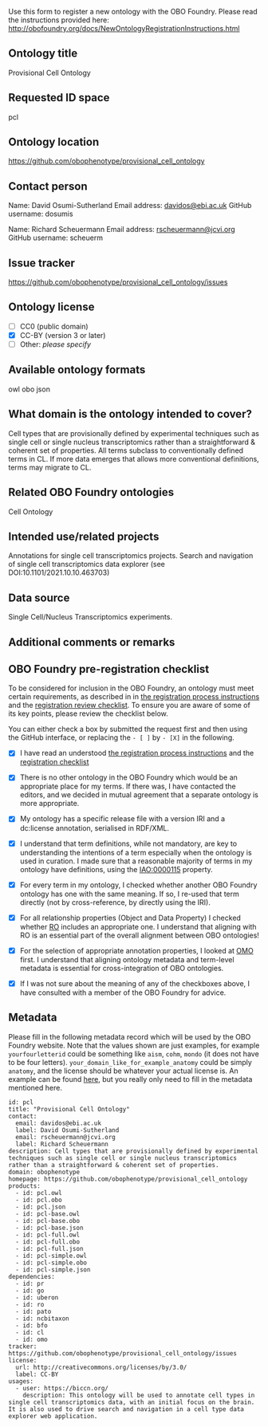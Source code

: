 Use this form to register a new ontology with the OBO Foundry. Please read the instructions provided here:
http://obofoundry.org/docs/NewOntologyRegistrationInstructions.html

## Ontology title
Provisional Cell Ontology

## Requested ID space
pcl

## Ontology location
https://github.com/obophenotype/provisional_cell_ontology

## Contact person
Name: David Osumi-Sutherland
Email address: davidos@ebi.ac.uk
GitHub username: dosumis

Name: Richard Scheuermann
Email address: rscheuermann@jcvi.org
GitHub username: scheuerm

## Issue tracker
https://github.com/obophenotype/provisional_cell_ontology/issues

## Ontology license

- [ ] CC0 (public domain)
- [x] CC-BY (version 3 or later)
- [ ] Other: *please specify*

## Available ontology formats
owl
obo
json

## What domain is the ontology intended to cover?
Cell types that are provisionally defined by experimental techniques such as single cell or single nucleus transcriptomics rather than a straightforward & coherent set of properties.  All terms subclass to conventionally defined terms in CL. If more data emerges that allows more conventional definitions, terms may migrate to CL.

## Related OBO Foundry ontologies
Cell Ontology

## Intended use/related projects
Annotations for single cell transcriptomics projects. 
Search and navigation of single cell transcriptomics data explorer (see DOI:10.1101/2021.10.10.463703)

## Data source
Single Cell/Nucleus Transcriptomics experiments.

## Additional comments or remarks

## OBO Foundry pre-registration checklist

To be considered for inclusion in the OBO Foundry, an ontology must meet certain requirements, as described in in [the registration process instructions](http://obofoundry.org/docs/Policy_for_OBO_namespace_and_associated_PURL_requests.html) and the [registration review checklist](https://github.com/OBOFoundry/OBOFoundry.github.io/blob/master/docs/RegistrationChecklist.md). To ensure you are aware of some of its key points, please review the checklist below.

You can either check a box by submitted the request first and then using the GitHub interface, or replacing the `- [ ]` by `- [X]` in the following.

- [X] I have read an understood [the registration process instructions](http://obofoundry.org/docs/Policy_for_OBO_namespace_and_associated_PURL_requests.html) and the [registration checklist](https://github.com/OBOFoundry/OBOFoundry.github.io/blob/master/docs/RegistrationChecklist.md) 
- [X] There is no other ontology in the OBO Foundry which would be an appropriate place for my terms. If there was, I have contacted the editors, and we decided in mutual agreement that a separate ontology is more appropriate.
- [X] My ontology has a specific release file with a version IRI and a dc:license annotation, serialised in RDF/XML.
- [X] I understand that term definitions, while not mandatory, are key to understanding the intentions of a term especially when the ontology is used in curation. I made sure that a reasonable majority of terms in my ontology have definitions, using the [IAO:0000115](http://www.ontobee.org/ontology/IAO?iri=http://purl.obolibrary.org/obo/IAO_0000115) property.
- [X] For every term in my ontology, I checked whether another OBO Foundry ontology has one with the same meaning. If so, I re-used that term directly (not by cross-reference, by directly using the IRI).
- [X] For all relationship properties (Object and Data Property) I checked whether [RO](http://www.ontobee.org/ontology/catalog/RO?iri=http://www.w3.org/2002/07/owl%23ObjectProperty) includes an appropriate one. I understand that aligning with RO is an essential part of the overall alignment between OBO ontologies!
- [X] For the selection of appropriate annotation properties, I looked at [OMO](http://www.ontobee.org/ontology/catalog/OMO?iri=http://www.w3.org/2002/07/owl%23AnnotationProperty) first. I understand that aligning ontology metadata and term-level metadata is essential for cross-integration of OBO ontologies. 
- [X] If I was not sure about the meaning of any of the checkboxes above, I have consulted with a member of the OBO Foundry for advice.


## Metadata

Please fill in the following metadata record which will be used by the OBO Foundry website. Note that the values shown are just examples, for example `yourfourletterid` could be something like `aism`, `cohm`, `mondo` (it does not have to be four letters). `your_domain_like_for_example_anatomy` could be simply `anatomy`, and the license should be whatever your actual license is. An example can be found [here](https://github.com/OBOFoundry/OBOFoundry.github.io/edit/master/ontology/amphx.md), but you really only need to fill in the metadata mentioned here.

```
id: pcl
title: "Provisional Cell Ontology"
contact:
  email: davidos@ebi.ac.uk
  label: David Osumi-Sutherland
  email: rscheuermann@jcvi.org
  label: Richard Scheuermann
description: Cell types that are provisionally defined by experimental techniques such as single cell or single nucleus transcriptomics rather than a straightforward & coherent set of properties. 
domain: obophenotype
homepage: https://github.com/obophenotype/provisional_cell_ontology
products:
  - id: pcl.owl
  - id: pcl.obo
  - id: pcl.json
  - id: pcl-base.owl
  - id: pcl-base.obo
  - id: pcl-base.json
  - id: pcl-full.owl
  - id: pcl-full.obo
  - id: pcl-full.json
  - id: pcl-simple.owl
  - id: pcl-simple.obo
  - id: pcl-simple.json
dependencies:
  - id: pr
  - id: go
  - id: uberon 
  - id: ro
  - id: pato
  - id: ncbitaxon
  - id: bfo
  - id: cl
  - id: omo
tracker: https://github.com/obophenotype/provisional_cell_ontology/issues
license:
  url: http://creativecommons.org/licenses/by/3.0/
  label: CC-BY
usages:
  - user: https://biccn.org/
    description: This ontology will be used to annotate cell types in single cell transcriptomics data, with an initial focus on the brain. It is also used to drive search and navigation in a cell type data explorer web application. 
